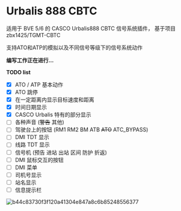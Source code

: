 # Urbalis 888 CBTC
适用于 BVE 5/6 的 CASCO Urbalis888 CBTC 信号系统插件，
基于项目 zbx1425/TGMT-CBTC  

支持ATO和ATP的模拟以及不同信号等级下的信号系统动作

**编写工作正在进行...**

**TODO list**
- [x] ATO / ATP 基本动作
- [x] ATO 跳停
- [x] 在一定距离内显示目标速度和距离
- [x] 时间日期显示
- [x] CASCO Urbalis 特有的部分显示
- [ ] 各种声音 (~~警告~~ 其他)
- [ ] 驾驶台上的按钮 (RM1 RM2 BM ATB ~~ATO~~ ATC_BYPASS)
- [ ] DMI TDT 显示
- [ ] 线路 TDT 显示
- [ ] 信号机 (预告 进站 出站 区间 防护 折返)
- [ ] DMI 鼠标交互的按钮
- [ ] DMI 菜单
- [ ] 司机号显示
- [ ] 站名显示
- [ ] 信息提示栏

![b44c83730f3f120a41304e847a8c6b85248556377](https://user-images.githubusercontent.com/60384089/195612349-ef348327-4d0d-43d1-a746-b2177c41d73b.png)

